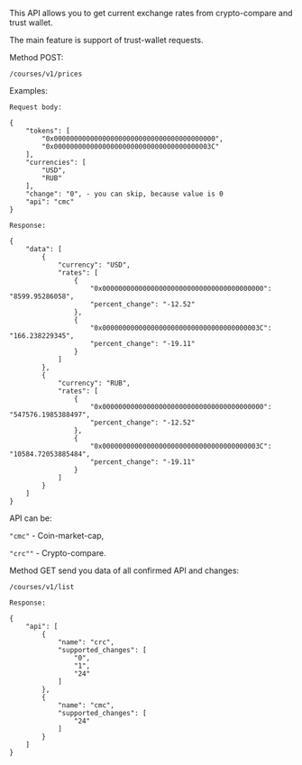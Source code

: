 This API allows you to get current exchange rates from crypto-compare and trust wallet.
 
The main feature is support of trust-wallet requests.

Method POST: 

```/courses/v1/prices```

Examples:
```
Request body:
```

```
{
    "tokens": [
        "0x0000000000000000000000000000000000000000",
        "0x000000000000000000000000000000000000003C"
    ],
    "currencies": [
        "USD",
        "RUB"
    ],
    "change": "0", - you can skip, because value is 0
    "api": "cmc"
}
```
```
Response:
```
```
{
    "data": [
        {
            "currency": "USD",
            "rates": [
                {
                    "0x0000000000000000000000000000000000000000": "8599.95286058",
                    "percent_change": "-12.52"
                },
                {
                    "0x000000000000000000000000000000000000003C": "166.238229345",
                    "percent_change": "-19.11"
                }
            ]
        },
        {
            "currency": "RUB",
            "rates": [
                {
                    "0x0000000000000000000000000000000000000000": "547576.1985388497",
                    "percent_change": "-12.52"
                },
                {
                    "0x000000000000000000000000000000000000003C": "10584.72053885484",
                    "percent_change": "-19.11"
                }
            ]
        }
    ]
}
```

API can be:

```"cmc"``` - Coin-market-cap, 

```"crc""``` - Crypto-compare.


Method GET send you data of all confirmed API and changes: 

```/courses/v1/list```

```
Response:

{
    "api": [
        {
            "name": "crc",
            "supported_changes": [
                "0",
                "1",
                "24"
            ]
        },
        {
            "name": "cmc",
            "supported_changes": [
                "24"
            ]
        }
    ]
}
```
